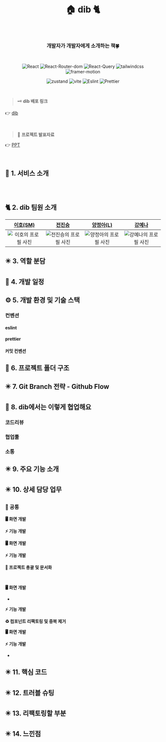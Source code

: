 <div align='center'>
    <h1><b>🏠 dib 🐈</b></h1>
    <br/>
		<br/>
		<h3><b>개발자가 개발자에게 소개하는 책🍀</b></h3>
		<br/>

![React](https://badgen.net/badge/React/v18.2.0/cyan?)
![React-Router-dom](https://badgen.net/badge/React-Router/v6.15.0/CA4245?)
![React-Query](https://badgen.net/badge/React-Query/v3.39.3/FF4154?)
![tailwindcss](https://badgen.net/badge/tailwindcss/v3.3.3/cyan?)
![framer-motion](https://badgen.net/badge/framer-motion/v10.16.4/FF4154?)

![zustand](https://badgen.net/badge/zustand/v4.4.1/FF4154?)
![vite](https://badgen.net/badge/vite/v4.4.5/FF4154?)
![Eslint](https://badgen.net/badge/Eslint/v8.48.0/4B32C3?)
![Prettier](https://badgen.net/badge/Prettier/v3.0.3/F7B93E?)

</div>

<br />

> 🗝️ **dib 배포 링크**

👉 [dib]()


<br />

> 📑 **프로젝트 발표자료**

👉 [PPT](https://www.canva.com/design/DAFtcb4gtWg/oGFckQDlPf9db2Lfc2QLWg/view?utm_content=DAFtcb4gtWg&utm_campaign=designshare&utm_medium=link&utm_source=publishsharelink)

<br />

## 📢 **1. 서비스 소개**

<br />
<br />

## 🐈 **2. dib 팀원 소개**

| [이호(SM)](https://github.com/bomlang)                |                 [전진승](https://github.com/wlstmd1004v)                  |         [양정아(L)](https://github.com/jjang-aaa)         |         [강예나](https://github.com/yenaf)        |
| :---------------------------------------------------------------------------: | :---------------------------------------------------------------------------: | :---------------------------------------------------------------------------: | :---------------------------------------------------------------------------: |
| ![이호의 프로필 사진](https://github.com/FRONTENDSCHOOL6/dib-ReactProject/assets/111503649/40b7515a-ee3e-43de-ac1a-569292cdfbd9) | ![전진승의 프로필 사진](https://github.com/FRONTENDSCHOOL6/dib-ReactProject/assets/111503649/ab8a2d06-9a58-4781-a8ab-5e0f4355e6f4) | ![양정아의 프로필 사진](https://github.com/FRONTENDSCHOOL6/dib-ReactProject/assets/111503649/ed331cc0-f268-44a7-b27e-041456dd50e8) | ![강예나의 프로필 사진](https://github.com/FRONTENDSCHOOL6/dib-ReactProject/assets/111503649/dbe4add9-0e65-4e2d-b33c-ae59cc00e187) |




## ✴️ **3. 역할 분담**





## 📅 **4. 개발 일정**





## ⚙️ **5. 개발 환경 및 기술 스택**






### **컨벤션**

#### **eslint**


#### **prettier**









#### **커밋 컨벤션**








## 📂 **6. 프로젝트 폴더 구조**


## ✴️ **7. Git Branch 전략 - Github Flow**



## 🤗 **8. dib에서는 이렇게 협업해요**

### **코드리뷰**



### **협업툴**


### **소통**



## ✴️ **9. 주요 기능 소개**


## ✴️ **10. 상세 담당 업무**

### 🖤 공통




**🖥️ 화면 개발**



**⚡ 기능 개발**



**🖥️ 화면 개발**



**⚡ 기능 개발**


**📜 프로젝트 총괄 및 문서화**



<br/>

**🖥️ 화면 개발**

-

**⚡ 기능 개발**



**♻️ 컴포넌트 리팩토링 및 중복 제거**


**🖥️ 화면 개발**


**⚡ 기능 개발**

- 
## ✴️ **11. 핵심 코드**


## ✴️ **12. 트러블 슈팅**



## ✴️ **13. 리팩토링할 부분**



## ✴️ **14. 느낀점**


